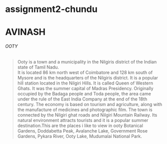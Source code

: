 # assignment2-chundu
# AVINASH
###### OOTY
 > Ooty is a town and a municipality in the Nilgiris district of the Indian state of Tamil Nadu. <br> It is located 86 km north west of Coimbatore and 128 km south of Mysore and is the headquarters of the Nilgiris district. It is a popular hill station located in the Nilgiri Hills. It is called Queen of Western Ghats. It was the summer capital of Madras Presidency. Originally occupied by the Badaga people and Toda people, the area came under the rule of the East India Company at the end of the 18th century. The economy is based on tourism and agriculture, along with the manufacture of medicines and photographic film. The town is connected by the Nilgiri ghat roads and Nilgiri Mountain Railway. Its natural environment attracts tourists and it is a popular summer destination.This are the places i like to view in ooty Botanical Gardens, Doddabetta Peak, Avalanche Lake, Government Rose Gardens, Pykara River, Ooty Lake, Mudumalai National Park.